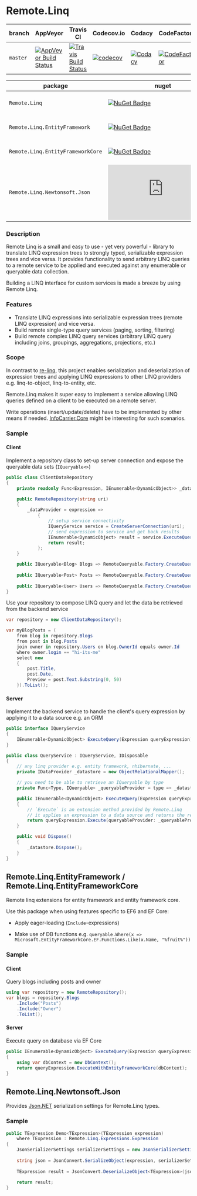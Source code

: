 # Remote.Linq

| branch   | AppVeyor                         | Travis CI                      | Codecov.io         | Codacy            | CodeFactor             | License                     |
| ---      | ---                              | ---                            | ---                | ---               | ---                    | ---                         |
| `master` | [![AppVeyor Build Status][1]][2] | [![Travis Build Status][3]][4] | [![codecov][5]][6] | [![Codacy][7]][8] | [![CodeFactor][9]][10] | [![GitHub license][11]][12] |

| package                           | nuget                    | myget                          |
| ---                               | ---                      | ---                            |
| `Remote.Linq`                     | [![NuGet Badge][13]][14] | [![MyGet Pre Release][15]][16] |
| `Remote.Linq.EntityFramework`     | [![NuGet Badge][17]][18] | [![MyGet Pre Release][19]][20] |
| `Remote.Linq.EntityFrameworkCore` | [![NuGet Badge][21]][22] | [![MyGet Pre Release][23]][24] |
| `Remote.Linq.Newtonsoft.Json`     | [![NuGet Badge][25]][26] | [![MyGet Pre Release][27]][28] |


### Description
Remote Linq is a small and easy to use - yet very powerful - library to translate LINQ expression trees to strongly typed, serializable expression trees and vice versa. It provides functionality to send arbitrary LINQ queries to a remote service to be applied and executed against any enumerable or queryable data collection.

Building a LINQ interface for custom services is made a breeze by using Remote Linq.


### Features
*   Translate LINQ expressions into serializable expression trees (remote LINQ expression) and vice versa. 
*   Build remote single-type query services (paging, sorting, filtering)
*   Build remote complex LINQ query services (arbitrary LINQ query including joins, groupings, aggregations, projections, etc.)

### Scope
In contrast to [re-linq](https://github.com/re-motion/Relinq), this project enables serialization and deserialization of expression trees and applying LINQ expressions to other LINQ providers e.g. linq-to-object, linq-to-entity, etc. 

Remote.Linq makes it super easy to implement a service allowing LINQ queries defined on a client to be executed on a remote server. 

Write operations (insert/update/delete) have to be implemented by other means if needed. [InfoCarrier.Core](https://github.com/azabluda/InfoCarrier.Core) might be interesting for such scenarios.

### Sample

#### Client

Implement a repository class to set-up server connection and expose the queryable data sets (`IQueryable<>`)
```C#
public class ClientDataRepository
{
    private readonly Func<Expression, IEnumerable<DynamicObject>> _dataProvider;

    public RemoteRepository(string uri)
    {
        _dataProvider = expression =>
            {
                // setup service connectivity
                IQueryService service = CreateServerConnection(uri);
                // send expression to service and get back results
                IEnumerable<DynamicObject> result = service.ExecuteQuery(expression);
                return result;
            };
    }

    public IQueryable<Blog> Blogs => RemoteQueryable.Factory.CreateQueryable<Blog>(_dataProvider);
   
    public IQueryable<Post> Posts => RemoteQueryable.Factory.CreateQueryable<Post>(_dataProvider);
   
    public IQueryable<User> Users => RemoteQueryable.Factory.CreateQueryable<User>(_dataProvider);
}
```

Use your repository to compose LINQ query and let the data be retrieved from the backend service
```C#
var repository = new ClientDataRepository();

var myBlogPosts = (
    from blog in repository.Blogs
    from post in blog.Posts
    join owner in repository.Users on blog.OwnerId equals owner.Id
    where owner.login == "hi-its-me"
    select new 
    {
        post.Title,
        post.Date,
        Preview = post.Text.Substring(0, 50)
    }).ToList();
```

#### Server

Implement the backend service to handle the client's query expression by applying it to a data source e.g. an ORM

```C#
public interface IQueryService
{
    IEnumerable<DynamicObject> ExecuteQuery(Expression queryExpression);
}

public class QueryService : IQueryService, IDisposable
{
    // any linq provider e.g. entity framework, nhibernate, ...
    private IDataProvider _datastore = new ObjectRelationalMapper();

    // you need to be able to retrieve an IQueryable by type
    private Func<Type, IQueryable> _queryableProvider = type => _datastore.GetQueryableByType(type);

    public IEnumerable<DynamicObject> ExecuteQuery(Expression queryExpression)
    {
        // `Execute` is an extension method provided by Remote.Linq
        // it applies an expression to a data source and returns the result
        return queryExpression.Execute(queryableProvider: _queryableProvider);
    }

    public void Dispose()
    {
        _datastore.Dispose();
    }
}
```

## Remote.Linq.EntityFramework / Remote.Linq.EntityFrameworkCore

Remote linq extensions for entity framework and entity framework core. 

Use this package when using features specific to EF6 and EF Core:
*   Apply eager-loading (`Include`-expressions)

*   Make use of DB functions
    e.g. `queryable.Where(x => Microsoft.EntityFrameworkCore.EF.Functions.Like(x.Name, "%fruit%"))`

### Sample

#### Client

Query blogs including posts and owner

```C#
using var repository = new RemoteRepository();
var blogs = repository.Blogs
    .Include("Posts")
    .Include("Owner")
    .ToList();
```

#### Server

Execute query on database via EF Core

```C#
public IEnumerable<DynamicObject> ExecuteQuery(Expression queryExpression)
{
    using var dbContext = new DbContext();
    return queryExpression.ExecuteWithEntityFrameworkCore(dbContext);
}
```

## Remote.Linq.Newtonsoft.Json

Provides [Json.NET](https://github.com/JamesNK/Newtonsoft.Json) serialization settings for Remote.Linq types.

### Sample

```C#
public TExpression Demo<TExpression>(TExpression expression)
    where TExpression : Remote.Linq.Expressions.Expression
{
    JsonSerializerSettings serializerSettings = new JsonSerializerSettings().ConfigureRemoteLinq();
 
    string json = JsonConvert.SerializeObject(expression, serializerSettings);
 
    TExpression result = JsonConvert.DeserializeObject<TExpression>(json, serializerSettings);
 
    return result;
}
```

[1]: https://ci.appveyor.com/api/projects/status/64kw6dsuvfwyrdtl/branch/master?svg=true
[2]: https://ci.appveyor.com/project/6bee/remote-linq/branch/master
[3]: https://travis-ci.org/6bee/Remote.Linq.svg?branch=master
[4]: https://travis-ci.org/6bee/Remote.Linq?branch=master
[5]: https://codecov.io/gh/6bee/Remote.Linq/branch/master/graph/badge.svg
[6]: https://codecov.io/gh/6bee/Remote.Linq
[7]: https://api.codacy.com/project/badge/Grade/c00e5959612843a78e23d10b4bad44da
[8]: https://www.codacy.com/manual/6bee/Remote.Linq
[9]: https://www.codefactor.io/repository/github/6bee/Remote.Linq/badge
[10]: https://www.codefactor.io/repository/github/6bee/Remote.Linq
[11]: https://img.shields.io/github/license/6bee/Remote.Linq.svg
[12]: https://github.com/6bee/Remote.Linq/blob/master/license.txt
[13]: https://buildstats.info/nuget/Remote.Linq
[14]: https://www.nuget.org/packages/Remote.Linq
[15]: https://img.shields.io/myget/aqua/vpre/Remote.Linq.svg?style=flat-square&label=myget
[16]: https://www.myget.org/feed/aqua/package/nuget/Remote.Linq
[17]: https://buildstats.info/nuget/Remote.Linq.EntityFramework
[18]: https://www.nuget.org/packages/Remote.Linq.EntityFramework
[19]: https://img.shields.io/myget/aqua/vpre/Remote.Linq.EntityFramework.svg?style=flat-square&label=myget
[20]: https://www.myget.org/feed/aqua/package/nuget/Remote.Linq.EntityFramework
[21]: https://buildstats.info/nuget/Remote.Linq.EntityFrameworkCore
[22]: https://www.nuget.org/packages/Remote.Linq.EntityFrameworkCore
[23]: https://img.shields.io/myget/aqua/vpre/Remote.Linq.EntityFrameworkCore.svg?style=flat-square&label=myget
[24]: https://www.myget.org/feed/aqua/package/nuget/Remote.Linq.EntityFrameworkCore
[25]: https://buildstats.info/nuget/Remote.Linq.Newtonsoft.Json
[26]: https://www.nuget.org/packages/Remote.Linq.Newtonsoft.Json
[27]: https://img.shields.io/myget/aqua/vpre/Remote.Linq.Newtonsoft.Json.svg?style=flat-square&label=myget
[28]: https://www.myget.org/feed/aqua/package/nuget/Remote.Linq.Newtonsoft.Json
